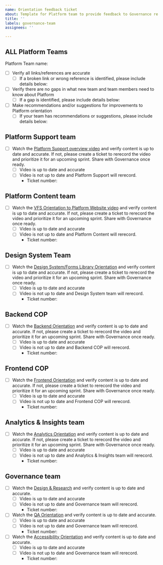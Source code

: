 ```yaml
---
name: Orientation feedback ticket
about: Template for Platform team to provide feedback to Governance re: Platform Orientation
title: ''
labels: governance-team
assignees: ''

---
```


## ALL Platform Teams

Platform Team name:

- [ ] Verify all links/references are accurate
   - [ ] If a broken link or wrong reference is identified, please include details below:
- [ ] Verify there are no gaps in what new team and team members need to know about Platform
   - [ ] If a gap is identified, please include details below:
- [ ] Make recommendations and/or suggestions for improvements to Platform orientation
   - [ ] If your team has recommendations or suggestions, please include details below:

## Platform Support team
- [ ] Watch the [Platform Support overview video](https://www.youtube.com/watch?v=iwIQU4XepNQ) and verify content is up to date and accurate. If not, please create a ticket to rerecord the video and prioritize it for an upcoming sprint. Share with Governance once ready.
   - [ ] Video is up to date and accurate
   - [ ] Video is not up to date and Platform Support will rerecord.
     - Ticket number:

## Platform Content team
- [ ] Watch the [VFS Orientation to Platform Website video](https://www.youtube.com/watch?v=yzl6nyLmqkA) and verify content is up to date and accurate. If not, please create a ticket to rerecord the video and prioritize it for an upcoming sprint. Share with Governance once ready.
   - [ ] Video is up to date and accurate
   - [ ] Video is not up to date and Platform Content will rerecord.
     - Ticket number:
        
## Design System Team
- [ ] Watch the [Design System/Forms Library Orientation](https://depo-platform-documentation.scrollhelp.site/getting-started/calendly-orientation-sessions#OrientationSessions-DesignSystem/FormsLibraryOrientation) and verify content is up to date and accurate. If not, please create a ticket to rerecord the video and prioritize it for an upcoming sprint. Share with Governance once ready.
   - [ ] Video is up to date and accurate
   - [ ] Video is not up to date and Design System team will rerecord.
     - Ticket number:

## Backend COP
- [ ] Watch the [Backend Orientation](https://depo-platform-documentation.scrollhelp.site/getting-started/calendly-orientation-sessions#OrientationSessions-Back-endOrientation) and verify content is up to date and accurate. If not, please create a ticket to rerecord the video and prioritize it for an upcoming sprint. Share with Governance once ready.
   - [ ] Video is up to date and accurate
   - [ ] Video is not up to date and Backend COP will rerecord.
     - Ticket number:

## Frontend COP
- [ ] Watch the [Frontend Orientation](https://depo-platform-documentation.scrollhelp.site/getting-started/calendly-orientation-sessions#OrientationSessions-Front-endOrientation) and verify content is up to date and accurate. If not, please create a ticket to rerecord the video and prioritize it for an upcoming sprint. Share with Governance once ready.
   - [ ] Video is up to date and accurate
   - [ ] Video is not up to date and Frontend COP will rerecord.
     - Ticket number:

## Analytics & Insights team
- [ ] Watch the [Analytics Orientation](https://depo-platform-documentation.scrollhelp.site/getting-started/calendly-orientation-sessions#OrientationSessions-AnalyticsOrientation) and verify content is up to date and accurate. If not, please create a ticket to rerecord the video and prioritize it for an upcoming sprint. Share with Governance once ready.
   - [ ] Video is up to date and accurate
   - [ ] Video is not up to date and Analytics & Insights team will rerecord.
     - Ticket number:

## Governance team
- [ ] Watch the [Design & Research](https://depo-platform-documentation.scrollhelp.site/getting-started/calendly-orientation-sessions#OrientationSessions-Design&ResearchOrientation) and verify content is up to date and accurate. 
   - [ ] Video is up to date and accurate
   - [ ] Video is not up to date and Governance team will rerecord.
     - Ticket number:
- [ ] Watch the [QA Orientation](https://depo-platform-documentation.scrollhelp.site/getting-started/calendly-orientation-sessions#OrientationSessions-QAOrientation) and verify content is up to date and accurate.
   - [ ] Video is up to date and accurate
   - [ ] Video is not up to date and Governance team will rerecord.
     - Ticket number:
- [ ] Watch the [Accessibility Orientation](https://depo-platform-documentation.scrollhelp.site/getting-started/calendly-orientation-sessions#OrientationSessions-AccessibilityOrientation) and verify content is up to date and accurate. 
   - [ ] Video is up to date and accurate
   - [ ] Video is not up to date and Governance team will rerecord.
     - Ticket number:
